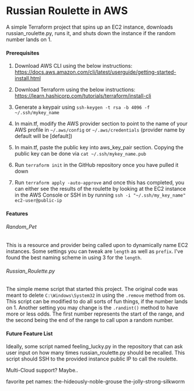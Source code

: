 # Russian Roulette in AWS
A simple Terraform project that spins up an EC2 instance, downloads russian_roulette.py, runs it, and shuts down the instance if the random number lands on 1.

#### Prerequisites
1. Download AWS CLI using the below instructions:
https://docs.aws.amazon.com/cli/latest/userguide/getting-started-install.html

2. Download Terraform using the below instructions:
https://learn.hashicorp.com/tutorials/terraform/install-cli

3. Generate a keypair using `ssh-keygen -t rsa -b 4096 -f ~/.ssh/mykey_name`

4. In main.tf, modify the AWS provider section to point to the name of your AWS profile in `~/.aws/config` or `~/.aws/credentials` (provider name by default will be [default])

5. In main.tf, paste the public key into aws_key_pair section. Copying the public key can be done via `cat ~/.ssh/mykey_name.pub`

6. Run `terraform init` in the GitHub repository once you have pulled it down

7. Run `terraform apply -auto-approve` and once this has completed, you can either see the results of the roulette by looking at the EC2 instance in the AWS Console or SSH in by running `ssh -i "~/.ssh/my_key_name" ec2-user@public-ip`

#### Features

###### Random_Pet
This is a resource and provider being called upon to dynamically name EC2 instances. Some settings you can tweak are `length` as well as `prefix`. I've found the best naming scheme in using 3 for the `length`.

###### Russian_Roulette.py
The simple meme script that started this project. The original code was meant to delete `C:\Windows\System32` in using the `.remove` method from os. This script can be modified to do all sorts of fun things, if the number lands on 1. Another setting you may change is the `.randint()` method to have more or less odds. The first number represents the start of the range, and the second being the end of the range to call upon a random number.

#### Future Feature List

Ideally, some script named feeling_lucky.py in the repository that can ask user input on how many times russian_roulette.py should be recalled. This script should SSH to the provided instance public IP to call the roulette.

Multi-Cloud support? Maybe..

favorite pet names:
the-hideously-noble-grouse
the-jolly-strong-silkworm